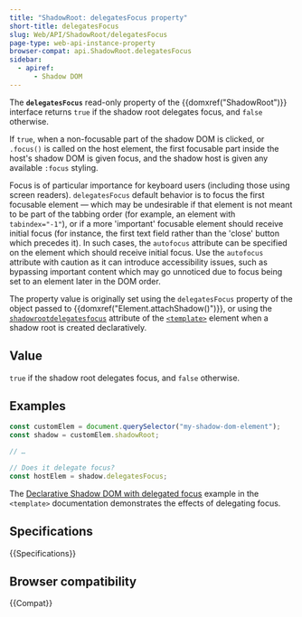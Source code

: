 ```yaml
---
title: "ShadowRoot: delegatesFocus property"
short-title: delegatesFocus
slug: Web/API/ShadowRoot/delegatesFocus
page-type: web-api-instance-property
browser-compat: api.ShadowRoot.delegatesFocus
sidebar:
  - apiref:
      - Shadow DOM
---
```


The **`delegatesFocus`** read-only property of the {{domxref("ShadowRoot")}} interface returns `true` if the shadow root delegates focus, and `false` otherwise.

If `true`, when a non-focusable part of the shadow DOM is clicked, or `.focus()` is called on the host element, the first focusable part inside the host's shadow DOM is given focus, and the shadow host is given any available `:focus` styling.

Focus is of particular importance for keyboard users (including those using screen readers). `delegatesFocus` default behavior is to focus the first focusable element — which may be undesirable if that element is not meant to be part of the tabbing order (for example, an element with `tabindex="-1"`), or if a more 'important' focusable element should receive initial focus (for instance, the first text field rather than the 'close' button which precedes it). In such cases, the `autofocus` attribute can be specified on the element which should receive initial focus. Use the `autofocus` attribute with caution as it can introduce accessibility issues, such as bypassing important content which may go unnoticed due to focus being set to an element later in the DOM order.

The property value is originally set using the `delegatesFocus` property of the object passed to {{domxref("Element.attachShadow()")}}, or using the [`shadowrootdelegatesfocus`](/en-US/docs/Web/HTML/Reference/Elements/template#shadowrootclonable) attribute of the [`<template>`](/en-US/docs/Web/HTML/Reference/Elements/template) element when a shadow root is created declaratively.

## Value

`true` if the shadow root delegates focus, and `false` otherwise.

## Examples

```js
const customElem = document.querySelector("my-shadow-dom-element");
const shadow = customElem.shadowRoot;

// …

// Does it delegate focus?
const hostElem = shadow.delegatesFocus;
```

The [Declarative Shadow DOM with delegated focus](/en-US/docs/Web/HTML/Reference/Elements/template#declarative_shadow_dom_with_delegated_focus) example in the `<template>` documentation demonstrates the effects of delegating focus.

## Specifications

{{Specifications}}

## Browser compatibility

{{Compat}}
